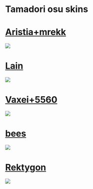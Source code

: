 # Tamadori osu skins

# [Aristia+mrekk](https://disk.yandex.ru/d/CgyDDeFUXC-RZQ)
![](https://osu.ppy.sh/ss/18026933/e686)
# [Lain](https://disk.yandex.ru/d/JboIuLHvJWHgjQ)
![](https://osu.ppy.sh/ss/18026935/787d)
# [Vaxei+5560](https://disk.yandex.ru/d/1wrfuzfJItLPfw)
![](https://osu.ppy.sh/ss/18026937/cd81)
# [bees](https://disk.yandex.ru/d/fXl8fdSO8qUsUg)
![](https://osu.ppy.sh/ss/18026939/ec72)
# [Rektygon](https://disk.yandex.ru/d/JqXJReC_fm2CXA)
![](https://osu.ppy.sh/ss/18026942/8359)
